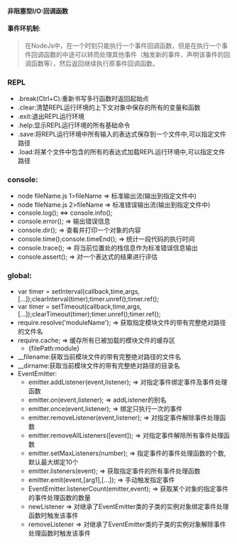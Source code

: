 #### 非阻塞型I/O:回调函数
#### 事件环机制:
   >  在NodeJs中，在一个时刻只能执行一个事件回调函数，但是在执行一个事件回调函数的中途可以转而处理其他事件（触发新的事件、声明该事件的回调函数等），然后返回继续执行原事件回调函数。
### REPL
  * .break(Ctrl+C):重新书写多行函数时返回起始点
  * .clear:清楚REPL运行环境的上下文对象中保存的所有的变量和函数
  * .exit:退出REPL运行环境
  * .help:显示REPL运行环境的所有基础命令
  * .save:将REPL运行环境中所有输入的表达式保存到一个文件中,可以指定文件路径
  * .load:将某个文件中包含的所有的表达式加载REPL运行环境中,可以指定文件路径
### console: 
  * node fileName.js 1>fileName => 标准输出流(输出到指定文件中)
  * node fileName.js 2>fileName => 标准错误输出流(输出到指定文件中)
  * console.log(); <=> console.info();
  * console.error(); => 输出错误信息
  * console.dir(); => 查看并打印一个对象的内容
  * console.time();console.timeEnd(); => 统计一段代码的执行时间
  * console.trace(); => 将当前位置处的栈信息作为标准错误信息输出
  * console.assert(); => 对一个表达式的结果进行评估
### global:
  * var timer = setInterval(callback,time,args,[...]);clearInterval(timer);timer.unref();timer.ref();
  * var timer = setTimeout(callback,time,args,[...]);clearTimeout(timer);timer.unref();timer.ref();
  * require.resolve('moduleName'); => 获取指定模块文件的带有完整绝对路径的文件名
  * require.cache; => 缓存所有已被加载的模块文件的缓存区
    * {filePath:module}
  * __filename:获取当前模块文件的带有完整绝对路径的文件名
  * __dirname:获取当前模块文件的带有完整绝对路径的目录名
  * EventEmitter:
    * emitter.addListener(event,listener); => 对指定事件绑定事件及事件处理函数
    * emitter.on(event,listener); => addListener的别名
    * emitter.once(event,listener); => 绑定只执行一次的事件
    * emitter.removeListener(event,listener); => 对指定事件解除事件处理函数
    * emitter.removeAllListeners([event]); => 对指定事件解除所有事件处理函数
    * emitter.setMaxListeners(number); => 指定事件的事件处理函数的个数,默认最大绑定10个
    * emitter.listeners(event); => 获取指定事件的所有事件处理函数
    * emitter.emit(event,[arg1],[...]); => 手动触发指定事件
    * EventEmitter.listenerCount(emitter,event); => 获取某个对象的指定事件的事件处理函数的数量
    * newListener => 对继承了EventEmitter类的子类的实例对象绑定事件处理函数时触发该事件
    * removeListener => 对继承了EventEmitter类的子类的实例对象解除事件处理函数时触发该事件
